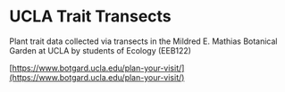 # UCLA Trait Transects

Plant trait data collected via transects in the Mildred E. Mathias Botanical Garden at UCLA by students of Ecology (EEB122)

[https://www.botgard.ucla.edu/plan-your-visit/](https://www.botgard.ucla.edu/plan-your-visit/)
